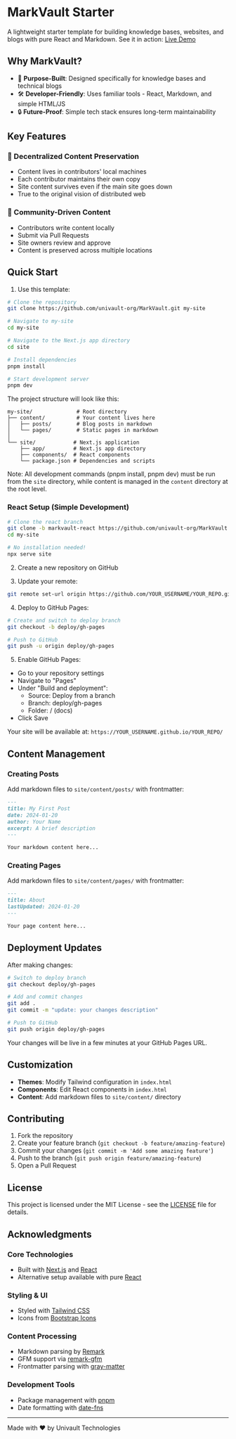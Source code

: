 # MarkVault Starter

A lightweight starter template for building knowledge bases, websites, and blogs with pure React and Markdown. See it in action: [Live Demo](https://univault-org.github.io/MarkVault/)

## Why MarkVault?

- 🎯 **Purpose-Built**: Designed specifically for knowledge bases and technical blogs
- 🛠 **Developer-Friendly**: Uses familiar tools - React, Markdown, and simple HTML/JS
- 🔒 **Future-Proof**: Simple tech stack ensures long-term maintainability

## Key Features

### 📝 Decentralized Content Preservation
- Content lives in contributors' local machines
- Each contributor maintains their own copy
- Site content survives even if the main site goes down
- True to the original vision of distributed web

### 🤝 Community-Driven Content
- Contributors write content locally
- Submit via Pull Requests
- Site owners review and approve
- Content is preserved across multiple locations

## Quick Start

1. Use this template:
```bash
# Clone the repository
git clone https://github.com/univault-org/MarkVault.git my-site

# Navigate to my-site
cd my-site

# Navigate to the Next.js app directory
cd site

# Install dependencies
pnpm install

# Start development server
pnpm dev
```

The project structure will look like this:
```
my-site/              # Root directory
├── content/          # Your content lives here
│   ├── posts/        # Blog posts in markdown
│   └── pages/        # Static pages in markdown
│
└── site/            # Next.js application
    ├── app/         # Next.js app directory
    ├── components/  # React components
    └── package.json # Dependencies and scripts
```

Note: All development commands (pnpm install, pnpm dev) must be run from the `site` directory, while content is managed in the `content` directory at the root level.

### React Setup (Simple Development)

```bash
# Clone the react branch
git clone -b markvault-react https://github.com/univault-org/MarkVault.git my-site
cd my-site

# No installation needed!
npx serve site
```

2. Create a new repository on GitHub

3. Update your remote:
```bash
git remote set-url origin https://github.com/YOUR_USERNAME/YOUR_REPO.git
```

4. Deploy to GitHub Pages:
```bash
# Create and switch to deploy branch
git checkout -b deploy/gh-pages

# Push to GitHub
git push -u origin deploy/gh-pages
```

5. Enable GitHub Pages:
- Go to your repository settings
- Navigate to "Pages"
- Under "Build and deployment":
  - Source: Deploy from a branch
  - Branch: deploy/gh-pages
  - Folder: / (docs)
- Click Save

Your site will be available at: `https://YOUR_USERNAME.github.io/YOUR_REPO/`


## Content Management

### Creating Posts

Add markdown files to `site/content/posts/` with frontmatter:

```markdown
---
title: My First Post
date: 2024-01-20
author: Your Name
excerpt: A brief description
---

Your markdown content here...
```

### Creating Pages

Add markdown files to `site/content/pages/` with frontmatter:

```markdown
---
title: About
lastUpdated: 2024-01-20
---

Your page content here...
```

## Deployment Updates

After making changes:
```bash
# Switch to deploy branch
git checkout deploy/gh-pages

# Add and commit changes
git add .
git commit -m "update: your changes description"

# Push to GitHub
git push origin deploy/gh-pages
```

Your changes will be live in a few minutes at your GitHub Pages URL.

## Customization

- **Themes**: Modify Tailwind configuration in `index.html`
- **Components**: Edit React components in `index.html`
- **Content**: Add markdown files to `site/content/` directory

## Contributing

1. Fork the repository
2. Create your feature branch (`git checkout -b feature/amazing-feature`)
3. Commit your changes (`git commit -m 'Add some amazing feature'`)
4. Push to the branch (`git push origin feature/amazing-feature`)
5. Open a Pull Request

## License

This project is licensed under the MIT License - see the [LICENSE](LICENSE) file for details.

## Acknowledgments

### Core Technologies
- Built with [Next.js](https://nextjs.org/) and [React](https://reactjs.org/)
- Alternative setup available with pure [React](https://reactjs.org/)

### Styling & UI
- Styled with [Tailwind CSS](https://tailwindcss.com/)
- Icons from [Bootstrap Icons](https://icons.getbootstrap.com/)

### Content Processing
- Markdown parsing by [Remark](https://github.com/remarkjs/remark)
- GFM support via [remark-gfm](https://github.com/remarkjs/remark-gfm)
- Frontmatter parsing with [gray-matter](https://github.com/jonschlinkert/gray-matter)

### Development Tools
- Package management with [pnpm](https://pnpm.io/)
- Date formatting with [date-fns](https://date-fns.org/)

---

Made with ❤️ by Univault Technologies
```

